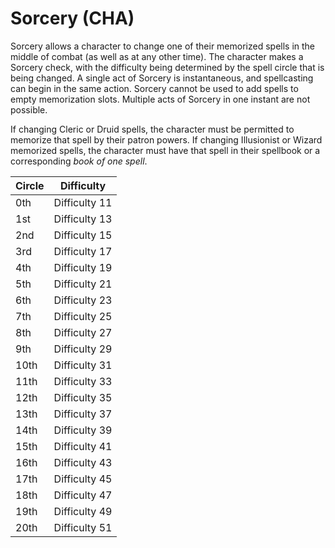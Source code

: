 # Sorcery (CHA)

Sorcery allows a character to change one of their memorized spells in the middle of combat (as well as at any other time). The character makes a Sorcery check, with the difficulty being determined by the spell circle that is being changed. A single act of Sorcery is instantaneous, and spellcasting can begin in the same action. Sorcery cannot be used to add spells to empty memorization slots. Multiple acts of Sorcery in one instant are not possible.

If changing Cleric or Druid spells, the character must be permitted to memorize that spell by their patron powers. If changing Illusionist or Wizard memorized spells, the character must have that spell in their spellbook or a corresponding *book of one spell*.

| Circle | Difficulty |
| ---    | --- |
| 0th  | Difficulty 11
| 1st  | Difficulty 13
| 2nd  | Difficulty 15
| 3rd  | Difficulty 17
| 4th  | Difficulty 19
| 5th  | Difficulty 21
| 6th  | Difficulty 23
| 7th  | Difficulty 25
| 8th  | Difficulty 27
| 9th  | Difficulty 29
| 10th | Difficulty 31
| 11th | Difficulty 33
| 12th | Difficulty 35
| 13th | Difficulty 37
| 14th | Difficulty 39
| 15th | Difficulty 41
| 16th | Difficulty 43
| 17th | Difficulty 45
| 18th | Difficulty 47
| 19th | Difficulty 49
| 20th | Difficulty 51

